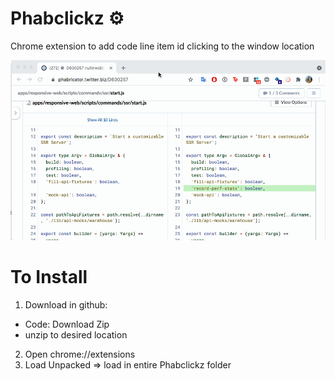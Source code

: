 # Phabclickz ⚙️
Chrome extension to add code line item id clicking to the window location

![demo](phabclickz.gif)

# To Install

1. Download in github:
  * Code: Download Zip
  * unzip to desired location
2. Open chrome://extensions
3. Load Unpacked => load in entire Phabclickz folder
